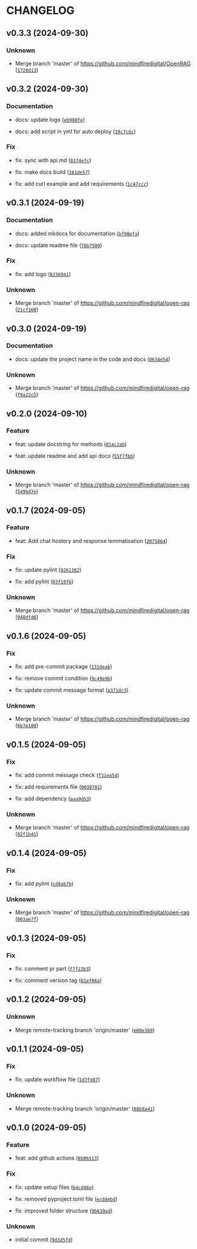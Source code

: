 # CHANGELOG

## v0.3.3 (2024-09-30)

### Unknown

* Merge branch &#39;master&#39; of https://github.com/mindfiredigital/OpenRAG ([`1728d13`](https://github.com/mindfiredigital/OpenRAG/commit/1728d13260e781854ee542d97fef6bc0dbfa814e))

## v0.3.2 (2024-09-30)

### Documentation

* docs: update logo ([`eb980fe`](https://github.com/mindfiredigital/OpenRAG/commit/eb980fe5eca00707204cac11ca273a95ef92c496))

* docs: add script in yml for auto deploy ([`19c7c6c`](https://github.com/mindfiredigital/OpenRAG/commit/19c7c6c1006db0008ffd8fa2e7797583628c64f5))

### Fix

* fix: sync with api.md ([`81f4efc`](https://github.com/mindfiredigital/OpenRAG/commit/81f4efc10a52cad1551d08d99f9be049e1ebca49))

* fix: make docs build ([`161de57`](https://github.com/mindfiredigital/OpenRAG/commit/161de5742c877e74c90fb4f31dbcc53e1179478f))

* fix: add curl example and add requirements ([`1c47ccc`](https://github.com/mindfiredigital/OpenRAG/commit/1c47ccc2439972a3ff24b4339502912b03691ce1))

## v0.3.1 (2024-09-19)

### Documentation

* docs: added mkdocs for documentation ([`bf98efa`](https://github.com/mindfiredigital/OpenRAG/commit/bf98efa9fa813c0f672e44fbeac7b44dd356fcfd))

* docs: update readme file ([`76b7580`](https://github.com/mindfiredigital/OpenRAG/commit/76b75803ea9dc1515f1f40e9eceb300a787bf39c))

### Fix

* fix: add logo ([`8236941`](https://github.com/mindfiredigital/OpenRAG/commit/82369411d2df64afcc88467373c5c7b6edae159a))

### Unknown

* Merge branch &#39;master&#39; of https://github.com/mindfiredigital/open-rag ([`21cf160`](https://github.com/mindfiredigital/OpenRAG/commit/21cf160fd1c34c4a31370d93618f33f47e23c4a0))

## v0.3.0 (2024-09-19)

### Documentation

* docs: update the project name in the code and docs ([`0634e54`](https://github.com/mindfiredigital/OpenRAG/commit/0634e5494eef53b8907ae39c97f0c21b3b3985a0))

### Unknown

* Merge branch &#39;master&#39; of https://github.com/mindfiredigital/open-rag ([`f9a22c5`](https://github.com/mindfiredigital/OpenRAG/commit/f9a22c536856ecf3a369cd53e5de377883b86908))

## v0.2.0 (2024-09-10)

### Feature

* feat: update docstring for methods ([`814c2ab`](https://github.com/mindfiredigital/OpenRAG/commit/814c2ab30a4434ce48bcfdee9e6d6ce1750d427f))

* feat: update readme and add api docs ([`55f7fbb`](https://github.com/mindfiredigital/OpenRAG/commit/55f7fbb5d0c099e9b8483715247088714709dbbf))

### Unknown

* Merge branch &#39;master&#39; of https://github.com/mindfiredigital/open-rag ([`549bd7e`](https://github.com/mindfiredigital/OpenRAG/commit/549bd7e00442561994e9d2e436decb621b488fd0))

## v0.1.7 (2024-09-05)

### Feature

* feat: Add chat hostory and response lemmatisation ([`2075864`](https://github.com/mindfiredigital/OpenRAG/commit/2075864f839424878cfc20b483492948fb0a1a05))

### Fix

* fix: update pylint ([`9261382`](https://github.com/mindfiredigital/OpenRAG/commit/9261382a28b10181b30d8f56b7ad6cc8d141d4c7))

* fix: add pylint ([`03f10f6`](https://github.com/mindfiredigital/OpenRAG/commit/03f10f6ddf73dca674fa88530cb440cd8354243a))

### Unknown

* Merge branch &#39;master&#39; of https://github.com/mindfiredigital/open-rag ([`948dfd6`](https://github.com/mindfiredigital/OpenRAG/commit/948dfd615b0be2e2600bbc5107c989b5e720431c))

## v0.1.6 (2024-09-05)

### Fix

* fix: add pre-commit package ([`131deab`](https://github.com/mindfiredigital/OpenRAG/commit/131deab9420199e0caa0ae0d0319def9a0c324be))

* fix: remove commit condition ([`9c49e9b`](https://github.com/mindfiredigital/OpenRAG/commit/9c49e9b4aec7c413b1625769d9d77008a2e2880b))

* fix: update commit message format ([`a371dc3`](https://github.com/mindfiredigital/OpenRAG/commit/a371dc3558e00a97c8b7459903fad27ce6214184))

### Unknown

* Merge branch &#39;master&#39; of https://github.com/mindfiredigital/open-rag ([`6b7e180`](https://github.com/mindfiredigital/OpenRAG/commit/6b7e1805f34f71cc76fafd29757f9609aabdbaf1))

## v0.1.5 (2024-09-05)

### Fix

* fix: add commit message check ([`f31ea54`](https://github.com/mindfiredigital/OpenRAG/commit/f31ea54c9c92f1e2d02c6bd903b2b64a689ba104))

* fix: add requirements file ([`0038701`](https://github.com/mindfiredigital/OpenRAG/commit/0038701d2f518927f8a52a12aa2e696b5f7f11c4))

* fix: add dependency ([`aaa9d53`](https://github.com/mindfiredigital/OpenRAG/commit/aaa9d533bb58d40466606c2c1656a2df75c44e17))

### Unknown

* Merge branch &#39;master&#39; of https://github.com/mindfiredigital/open-rag ([`92f1b41`](https://github.com/mindfiredigital/OpenRAG/commit/92f1b4143c4b93f1f0770d3bb7338e11b6048f67))

## v0.1.4 (2024-09-05)

### Fix

* fix: add pylint ([`cd8ab7b`](https://github.com/mindfiredigital/OpenRAG/commit/cd8ab7bbab82b318aecf93c2e97eb1549bdb10e0))

### Unknown

* Merge branch &#39;master&#39; of https://github.com/mindfiredigital/open-rag ([`003ae7f`](https://github.com/mindfiredigital/OpenRAG/commit/003ae7f285261b13095f546e79b4416524f391c3))

## v0.1.3 (2024-09-05)

### Fix

* fix: comment pr part ([`f7f22b3`](https://github.com/mindfiredigital/OpenRAG/commit/f7f22b3618ca176fe4d4393f3eeeba1dafa40af7))

* fix: comment version tag ([`61ef06a`](https://github.com/mindfiredigital/OpenRAG/commit/61ef06a8076cd1a8bde1ca38c000585f9e4b9ac8))

## v0.1.2 (2024-09-05)

### Unknown

* Merge remote-tracking branch &#39;origin/master&#39; ([`e60e3b9`](https://github.com/mindfiredigital/OpenRAG/commit/e60e3b9f4b9f3fedd46b1094ecb0a8de4b69bc0e))

## v0.1.1 (2024-09-05)

### Fix

* fix: update workflow file ([`1d7fd87`](https://github.com/mindfiredigital/OpenRAG/commit/1d7fd876d92753bda2d96121b843b8e97c0e80ad))

### Unknown

* Merge remote-tracking branch &#39;origin/master&#39; ([`88b9a41`](https://github.com/mindfiredigital/OpenRAG/commit/88b9a41296f22e80c1c174f6dce0a4af61958d49))

## v0.1.0 (2024-09-05)

### Feature

* feat: add github actions ([`8b86513`](https://github.com/mindfiredigital/OpenRAG/commit/8b86513c631ae41ec0baf63c70dfb6fa21fe80a4))

### Fix

* fix: update setup files ([`64cd46e`](https://github.com/mindfiredigital/OpenRAG/commit/64cd46ee9eb8b27a2f8f4e66d52392041c0ae5f1))

* fix: removed pyproject.toml file ([`ecddebd`](https://github.com/mindfiredigital/OpenRAG/commit/ecddebd6465f816442139cc034fa617f49878a74))

* fix: improved folder structure ([`9b639ad`](https://github.com/mindfiredigital/OpenRAG/commit/9b639ad8e345e0a8e9d4a5ce1bd6eda1c27fc269))

### Unknown

* initial commit ([`9d3d5fd`](https://github.com/mindfiredigital/OpenRAG/commit/9d3d5fdd2b686496d13cd7dcf30b19ec7e4d5fc4))
